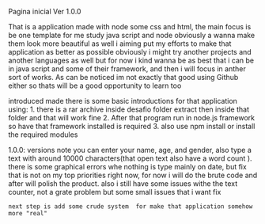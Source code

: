 Pagina inicial Ver 1.0.0


That is a application made with node some css and html, the main focus is be one template for me study java script and node obviously a wanna make them look more beautiful as well i aiming put my efforts to make that application as better as possible obviously i might try another projects and another languages as well but for now i kind wanna be as best that i can be in java script and some of their framework, and then i will focus in anther sort of works. As can be noticed im not exactly that good using Github either so thats will be a good opportunity to learn too

introduced made there is some basic introductions for that application using: 
     1. there is a rar archive inside desafio folder extract then inside that folder and that will work fine 
     2. After that program run in node.js framework so have that framework installed is required
     3. also use npm install or install the required modules
     


1.0.0: versions note 
    you can enter your name, age, and gender, also type a text with around 10000 characters(that open text also have a word count ).  
    there is some graphical  errors whe nothing is type mainly on date, but fix that is not on my top priorities right now, for now i will do the brute code and after will polish the product. 
    also i still have some issues withe the text counter, not a grate problem but some small issues that i want fix 
    
    next step is add some crude system  for make that application somehow more "real"
